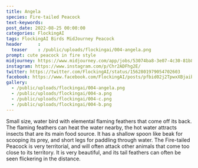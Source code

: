 ```yaml
---
title: Angela
species: Fire-tailed Peacock
text-keywords: 
post_date: 2022-08-25 00:00:00
categories: FlockingAI
tags: FlockingAI Birds MidJourney Peacock
header      :
  teaser    : /public/uploads/flockingai/004-angela.png
prompt: cute peacock in fire style
midjourney: https://www.midjourney.com/app/jobs/53074ba8-3e07-4c30-81b8-bb125ccb3c36
instagram: https://www.instagram.com/p/Chr2ADFhg2E/
twitter: https://twitter.com/FlockingAI/status/1562801979054702603
facebook: https://www.facebook.com/FlockingAI/posts/pfbid02j2TpwxXBjaibqKThycKoLDRehGb4DLz5FYNk4R7TpsN2p1j1GtkMu5APWTgfeFdql
gallery: 
  - /public/uploads/flockingai/004-angela.png
  - /public/uploads/flockingai/004-a.png
  - /public/uploads/flockingai/004-c.png
  - /public/uploads/flockingai/004-b.png
---
```


Small size, water bird with elemental flaming feathers that come off its back. The flaming feathers can heat the water nearby, the hot water attracts insects that are its main food source. It has a shallow spoon like beak for scooping its prey, and short legs for paddling through water. The Fire-tailed Peacock is very territorial, and will often attack other animals that come too close to its territory. It is very beautiful, and its tail feathers can often be seen flickering in the distance.
